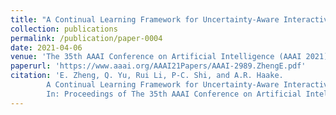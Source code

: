 ```yaml
---
title: "A Continual Learning Framework for Uncertainty-Aware Interactive Image Segmentation"
collection: publications
permalink: /publication/paper-0004
date: 2021-04-06
venue: 'The 35th AAAI Conference on Artificial Intelligence (AAAI 2021)'
paperurl: 'https://www.aaai.org/AAAI21Papers/AAAI-2989.ZhengE.pdf'
citation: 'E. Zheng, Q. Yu, Rui Li, P-C. Shi, and A.R. Haake.
        A Continual Learning Framework for Uncertainty-Aware Interactive Image Segmentation.
        In: Proceedings of The 35th AAAI Conference on Artificial Intelligence (AAAI 2021).'
---
```


